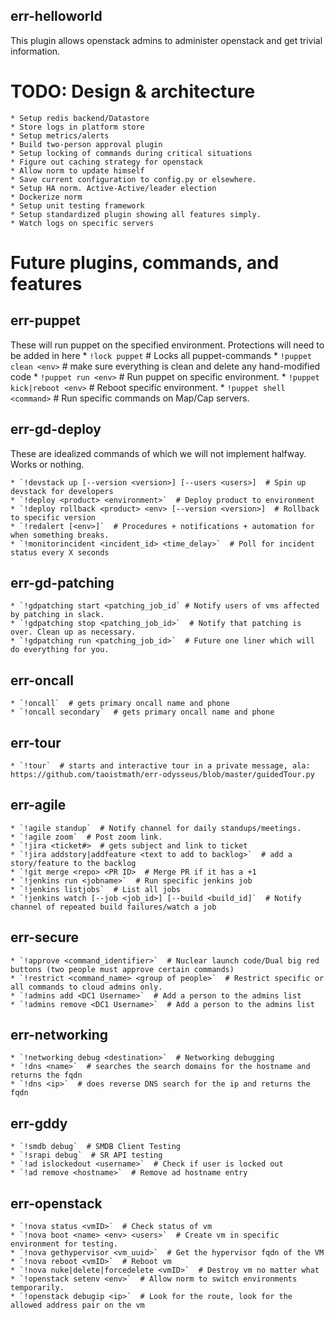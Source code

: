 err-helloworld
--------------

This plugin allows openstack admins to administer openstack and get trivial information.

# TODO: Design & architecture
    * Setup redis backend/Datastore
    * Store logs in platform store
    * Setup metrics/alerts
    * Build two-person approval plugin
    * Setup locking of commands during critical situations
    * Figure out caching strategy for openstack
    * Allow norm to update himself
    * Save current configuration to config.py or elsewhere.
    * Setup HA norm. Active-Active/leader election
    * Dockerize norm
    * Setup unit testing framework
    * Setup standardized plugin showing all features simply.
    * Watch logs on specific servers

# Future plugins, commands, and features

## err-puppet
These will run puppet on the specified environment. Protections will need to be added in here
    * `!lock puppet`  # Locks all puppet-commands
    * `!puppet clean <env>` # make sure everything is clean and delete any hand-modified code
    * `!puppet run <env>`  # Run puppet on specific environment.
    * `!puppet kick|reboot <env>`  # Reboot specific environment.
    * `!puppet shell <command>`  # Run specific commands on Map/Cap servers.

## err-gd-deploy
These are idealized commands of which we will not implement halfway. Works or nothing.

    * `!devstack up [--version <version>] [--users <users>]  # Spin up devstack for developers
    * `!deploy <product> <environment>`  # Deploy product to environment
    * `!deploy rollback <product> <env> [--version <version>]  # Rollback to specific version
    * `!redalert [<env>]`  # Procedures + notifications + automation for when something breaks.
    * `!monitorincident <incident_id> <time_delay>`  # Poll for incident status every X seconds

## err-gd-patching
    * `!gdpatching start <patching_job_id` # Notify users of vms affected by patching in slack.
    * `!gdpatching stop <patching_job_id>`  # Notify that patching is over. Clean up as necessary.
    * `!gdpatching run <patching_job_id>`  # Future one liner which will do everything for you.

## err-oncall
    * `!oncall`  # gets primary oncall name and phone
    * `!oncall secondary`  # gets primary oncall name and phone

## err-tour
    * `!tour`  # starts and interactive tour in a private message, ala: https://github.com/taoistmath/err-odysseus/blob/master/guidedTour.py

## err-agile
    * `!agile standup`  # Notify channel for daily standups/meetings.
    * `!agile zoom`  # Post zoom link.
    * `!jira <ticket#>  # gets subject and link to ticket
    * `!jira addstory|addfeature <text to add to backlog>`  # add a story/feature to the backlog
    * `!git merge <repo> <PR ID>  # Merge PR if it has a +1
    * `!jenkins run <jobname>`  # Run specific jenkins job
    * `!jenkins listjobs`  # List all jobs
    * `!jenkins watch [--job <job_id>] [--build <build_id]`  # Notify channel of repeated build failures/watch a job

## err-secure
    * `!approve <command_identifier>`  # Nuclear launch code/Dual big red buttons (two people must approve certain commands)
    * `!restrict <command_name> <group of people>`  # Restrict specific or all commands to cloud admins only.
    * `!admins add <DC1 Username>`  # Add a person to the admins list
    * `!admins remove <DC1 Username>`  # Add a person to the admins list

## err-networking
    * `!networking debug <destination>`  # Networking debugging
    * `!dns <name>`  # searches the search domains for the hostname and returns the fqdn
    * `!dns <ip>`  # does reverse DNS search for the ip and returns the fqdn

## err-gddy
    * `!smdb debug`  # SMDB Client Testing
    * `!srapi debug`  # SR API testing
    * `!ad islockedout <username>`  # Check if user is locked out
    * `!ad remove <hostname>`  # Remove ad hostname entry

## err-openstack
    * `!nova status <vmID>`  # Check status of vm
    * `!nova boot <name> <env> <users>`  # Create vm in specific environment for testing.
    * `!nova gethypervisor <vm_uuid>`  # Get the hypervisor fqdn of the VM
    * `!nova reboot <vmID>`  # Reboot vm
    * `!nova nuke|delete|forcedelete <vmID>`  # Destroy vm no matter what
    * `!openstack setenv <env>`  # Allow norm to switch environments temporarily.
    * `!openstack debugip <ip>`  # Look for the route, look for the allowed address pair on the vm
